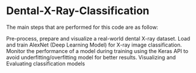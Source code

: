 # Dental-X-Ray-Classification

The main steps that are performed for this code are as follow:

Pre-process, prepare and visualize a real-world dental X-ray dataset.
Load and train AlexNet (Deep Learning Model) for X-ray image classification.
Monitor the performance of a model during training using the Keras API to avoid underfitting/overfitting model for better results.
Visualizing and Evaluating classification models

